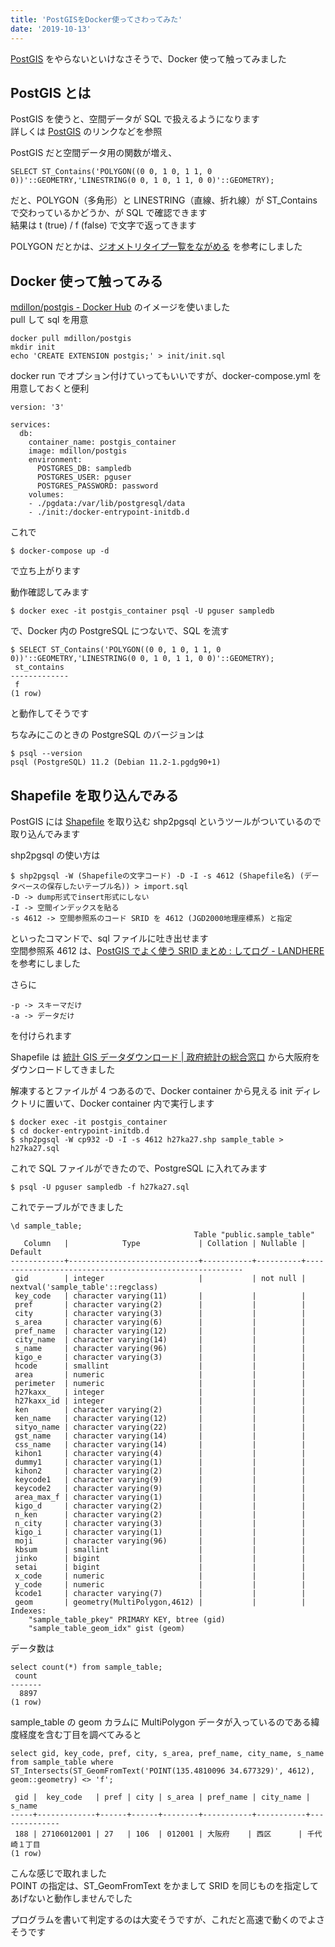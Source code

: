 ```yaml
---
title: 'PostGISをDocker使ってさわってみた'
date: '2019-10-13'
---
```


[PostGIS](https://lets.postgresql.jp/documents/tutorial/PostGIS/1) をやらないといけなさそうで、Docker 使って触ってみました

## PostGIS とは

PostGIS を使うと、空間データが SQL で扱えるようになります  
詳しくは [PostGIS](https://lets.postgresql.jp/documents/tutorial/PostGIS/1) のリンクなどを参照

PostGIS だと空間データ用の関数が増え、

```
SELECT ST_Contains('POLYGON((0 0, 1 0, 1 1, 0 0))'::GEOMETRY,'LINESTRING(0 0, 1 0, 1 1, 0 0)'::GEOMETRY);
```

だと、POLYGON（多角形）と LINESTRING（直線、折れ線）が ST_Contains で交わっているかどうか、が SQL で確認できます  
結果は t (true) / f (false) で文字で返ってきます

POLYGON だとかは、[ジオメトリタイプ一覧をながめる](https://qiita.com/boiledorange73/items/6d1200b69b5d5c88bcd0) を参考にしました

## Docker 使って触ってみる

[mdillon/postgis \- Docker Hub](https://hub.docker.com/r/mdillon/postgis/) のイメージを使いました  
pull して sql を用意

```
docker pull mdillon/postgis
mkdir init
echo 'CREATE EXTENSION postgis;' > init/init.sql
```

docker run でオプション付けていってもいいですが、docker-compose.yml を用意しておくと便利

```
version: '3'

services:
  db:
    container_name: postgis_container
    image: mdillon/postgis
    environment:
      POSTGRES_DB: sampledb
      POSTGRES_USER: pguser
      POSTGRES_PASSWORD: password
    volumes:
    - ./pgdata:/var/lib/postgresql/data
    - ./init:/docker-entrypoint-initdb.d
```

これで

```
$ docker-compose up -d
```

で立ち上がります

動作確認してみます

```
$ docker exec -it postgis_container psql -U pguser sampledb
```

で、Docker 内の PostgreSQL につないで、SQL を流す

```
$ SELECT ST_Contains('POLYGON((0 0, 1 0, 1 1, 0 0))'::GEOMETRY,'LINESTRING(0 0, 1 0, 1 1, 0 0)'::GEOMETRY);
 st_contains
-------------
 f
(1 row)
```

と動作してそうです

ちなみにこのときの PostgreSQL のバージョンは

```
$ psql --version
psql (PostgreSQL) 11.2 (Debian 11.2-1.pgdg90+1)
```

## Shapefile を取り込んでみる

PostGIS には [Shapefile](https://blog.freks.jp/geospatial-data/) を取り込む shp2pgsql というツールがついているので取り込んでみます

shp2pgsql の使い方は

```
$ shp2pgsql -W (Shapefileの文字コード) -D -I -s 4612 (Shapefile名) (データベースの保存したいテーブル名)) > import.sql
-D -> dump形式でinsert形式にしない
-I -> 空間インデックスを貼る
-s 4612 -> 空間参照系のコード SRID を 4612 (JGD2000地理座標系) と指定
```

といったコマンドで、sql ファイルに吐き出せます  
空間参照系 4612 は、[PostGIS でよく使う SRID まとめ : してログ \- LANDHERE](http://landhere.jp/blog/a79.html) を参考にしました

さらに

```
-p -> スキーマだけ
-a -> データだけ
```

を付けられます

Shapefile は [統計 GIS データダウンロード \| 政府統計の総合窓口](https://www.e-stat.go.jp/gis/statmap-search?page=1&type=2&aggregateUnitForBoundary=A&toukeiCode=00200521&toukeiYear=2015&serveyId=A002005212015&prefCode=27&coordsys=1&format=shape) から大阪府をダウンロードしてきました

解凍するとファイルが 4 つあるので、Docker container から見える init ディレクトリに置いて、Docker container 内で実行します

```
$ docker exec -it postgis_container
$ cd docker-entrypoint-initdb.d
$ shp2pgsql -W cp932 -D -I -s 4612 h27ka27.shp sample_table > h27ka27.sql
```

これで SQL ファイルができたので、PostgreSQL に入れてみます

```
$ psql -U pguser sampledb -f h27ka27.sql
```

これでテーブルができました

```
\d sample_table;
                                         Table "public.sample_table"
   Column   |            Type             | Collation | Nullable |                        Default
------------+-----------------------------+-----------+----------+--------------------------------------------------------
 gid        | integer                     |           | not null | nextval('sample_table'::regclass)
 key_code   | character varying(11)       |           |          |
 pref       | character varying(2)        |           |          |
 city       | character varying(3)        |           |          |
 s_area     | character varying(6)        |           |          |
 pref_name  | character varying(12)       |           |          |
 city_name  | character varying(14)       |           |          |
 s_name     | character varying(96)       |           |          |
 kigo_e     | character varying(3)        |           |          |
 hcode      | smallint                    |           |          |
 area       | numeric                     |           |          |
 perimeter  | numeric                     |           |          |
 h27kaxx_   | integer                     |           |          |
 h27kaxx_id | integer                     |           |          |
 ken        | character varying(2)        |           |          |
 ken_name   | character varying(12)       |           |          |
 sityo_name | character varying(22)       |           |          |
 gst_name   | character varying(14)       |           |          |
 css_name   | character varying(14)       |           |          |
 kihon1     | character varying(4)        |           |          |
 dummy1     | character varying(1)        |           |          |
 kihon2     | character varying(2)        |           |          |
 keycode1   | character varying(9)        |           |          |
 keycode2   | character varying(9)        |           |          |
 area_max_f | character varying(1)        |           |          |
 kigo_d     | character varying(2)        |           |          |
 n_ken      | character varying(2)        |           |          |
 n_city     | character varying(3)        |           |          |
 kigo_i     | character varying(1)        |           |          |
 moji       | character varying(96)       |           |          |
 kbsum      | smallint                    |           |          |
 jinko      | bigint                      |           |          |
 setai      | bigint                      |           |          |
 x_code     | numeric                     |           |          |
 y_code     | numeric                     |           |          |
 kcode1     | character varying(7)        |           |          |
 geom       | geometry(MultiPolygon,4612) |           |          |
Indexes:
    "sample_table_pkey" PRIMARY KEY, btree (gid)
    "sample_table_geom_idx" gist (geom)
```

データ数は

```
select count(*) from sample_table;
 count
-------
  8897
(1 row)
```

sample_table の geom カラムに MultiPolygon データが入っているのである緯度経度を含む丁目を調べてみると

```
select gid, key_code, pref, city, s_area, pref_name, city_name, s_name from sample_table where ST_Intersects(ST_GeomFromText('POINT(135.4810096 34.677329)', 4612), geom::geometry) <> 'f';

 gid |  key_code   | pref | city | s_area | pref_name | city_name |    s_name
-----+-------------+------+------+--------+-----------+-----------+--------------
 188 | 27106012001 | 27   | 106  | 012001 | 大阪府    | 西区      | 千代崎１丁目
(1 row)
```

こんな感じで取れました  
POINT の指定は、ST_GeomFromText をかまして SRID を同じものを指定してあげないと動作しませんでした

プログラムを書いて判定するのは大変そうですが、これだと高速で動くのでよさそうです


